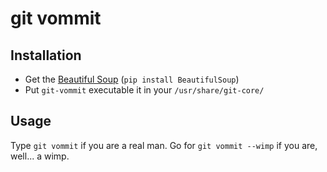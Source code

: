 git vommit
==========

Installation
------------
*    Get the [Beautiful Soup](http://www.crummy.com/software/BeautifulSoup/) (`pip install BeautifulSoup`)
*    Put `git-vommit` executable it in your `/usr/share/git-core/`

Usage
-----

Type `git vommit` if you are a real man. Go for `git vommit --wimp` if you are, well... a wimp.
